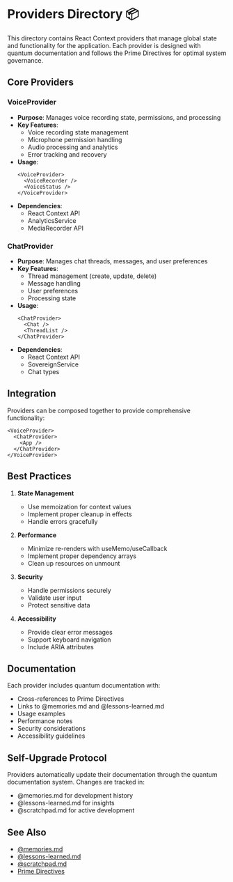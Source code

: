 # Providers Directory 📦

This directory contains React Context providers that manage global state and functionality for the application. Each provider is designed with quantum documentation and follows the Prime Directives for optimal system governance.

## Core Providers

### VoiceProvider
- **Purpose**: Manages voice recording state, permissions, and processing
- **Key Features**:
  - Voice recording state management
  - Microphone permission handling
  - Audio processing and analytics
  - Error tracking and recovery
- **Usage**:
  ```tsx
  <VoiceProvider>
    <VoiceRecorder />
    <VoiceStatus />
  </VoiceProvider>
  ```
- **Dependencies**:
  - React Context API
  - AnalyticsService
  - MediaRecorder API

### ChatProvider
- **Purpose**: Manages chat threads, messages, and user preferences
- **Key Features**:
  - Thread management (create, update, delete)
  - Message handling
  - User preferences
  - Processing state
- **Usage**:
  ```tsx
  <ChatProvider>
    <Chat />
    <ThreadList />
  </ChatProvider>
  ```
- **Dependencies**:
  - React Context API
  - SovereignService
  - Chat types

## Integration

Providers can be composed together to provide comprehensive functionality:

```tsx
<VoiceProvider>
  <ChatProvider>
    <App />
  </ChatProvider>
</VoiceProvider>
```

## Best Practices

1. **State Management**
   - Use memoization for context values
   - Implement proper cleanup in effects
   - Handle errors gracefully

2. **Performance**
   - Minimize re-renders with useMemo/useCallback
   - Implement proper dependency arrays
   - Clean up resources on unmount

3. **Security**
   - Handle permissions securely
   - Validate user input
   - Protect sensitive data

4. **Accessibility**
   - Provide clear error messages
   - Support keyboard navigation
   - Include ARIA attributes

## Documentation

Each provider includes quantum documentation with:
- Cross-references to Prime Directives
- Links to @memories.md and @lessons-learned.md
- Usage examples
- Performance notes
- Security considerations
- Accessibility guidelines

## Self-Upgrade Protocol

Providers automatically update their documentation through the quantum documentation system. Changes are tracked in:
- @memories.md for development history
- @lessons-learned.md for insights
- @scratchpad.md for active development

## See Also
- [@memories.md](../../.cursor/memories.md)
- [@lessons-learned.md](../../.cursor/lessons-learned.md)
- [@scratchpad.md](../../.cursor/scratchpad.md)
- [Prime Directives](../../docs/PRIME_DIRECTIVES.md) 